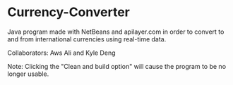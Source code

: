 # Currency-Converter

Java program made with NetBeans and apilayer.com in order to convert to and from international currencies using real-time data.

Collaborators: Aws Ali and Kyle Deng

Note: Clicking the "Clean and build option" will cause the program to be no longer usable.

